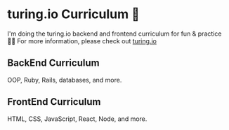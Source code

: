 # turing.io Curriculum 🤖

I'm doing the turing.io backend and frontend curriculum for fun & practice 💃🏻
For more information, please check out [turing.io](https://turing.io)

## BackEnd Curriculum
OOP, Ruby, Rails, databases, and more.

## FrontEnd Curriculum 
HTML, CSS, JavaScript, React, Node, and more.